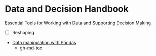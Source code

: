 # Data and Decision Handbook

Essential Tools for Working with Data and Supporting Decision Making
- [ ] Reshaping
 
 

* [Data manipulation with Pandas](https://github.com/ChrDobbert/DataAndDecisionHandbook/blob/main/notebooks/Data-manipulation-with-Pandas.ipynb)
    * [gh-md-toc](#gh-md-toc) 
